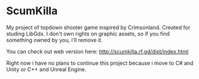 # ScumKilla
My project of topdown shooter game inspired by Crimsonland. Created for studing LibGdx.
I don't own rights on graphic assets, so if you find something owned by you, i'll remove it.

You can check out web version here: http://scumkilla.rf.gd/dist/index.html

Right now i have no plans to continue this project because i move to C# and Unity or C++ and Unreal Engine.
